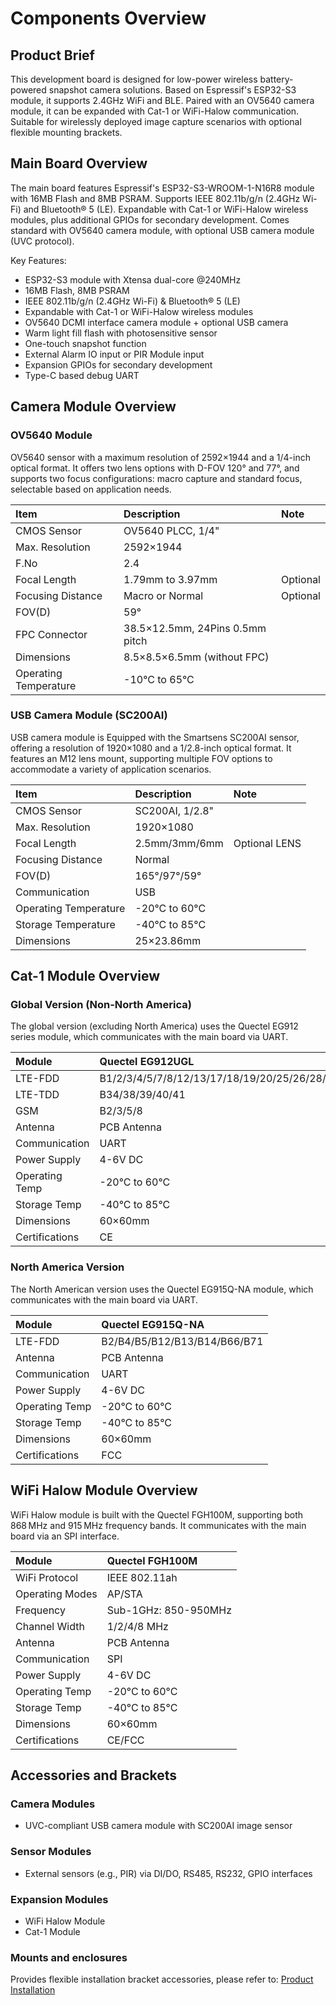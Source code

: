 # Components Overview
## **Product Brief**

This development board is designed for low-power wireless battery-powered snapshot camera solutions. Based on Espressif's ESP32-S3 module, it supports 2.4GHz WiFi and BLE. Paired with an OV5640 camera module, it can be expanded with Cat-1 or WiFi-Halow communication. Suitable for wirelessly deployed image capture scenarios with optional flexible mounting brackets.

## **Main Board Overview**

The main board features Espressif's ESP32-S3-WROOM-1-N16R8 module with 16MB Flash and 8MB PSRAM. Supports IEEE 802.11b/g/n (2.4GHz Wi-Fi) and Bluetooth® 5 (LE). Expandable with Cat-1 or WiFi-Halow wireless modules, plus additional GPIOs for secondary development. Comes standard with OV5640 camera module, with optional USB camera module (UVC protocol).

Key Features:  
- ESP32-S3 module with Xtensa dual-core @240MHz  
- 16MB Flash, 8MB PSRAM  
- IEEE 802.11b/g/n (2.4GHz Wi-Fi) & Bluetooth® 5 (LE)  
- Expandable with Cat-1 or WiFi-Halow wireless modules  
- OV5640 DCMI interface camera module + optional USB camera  
- Warm light fill flash with photosensitive sensor  
- One-touch snapshot function  
- External Alarm IO input or PIR Module input  
- Expansion GPIOs for secondary development  
- Type-C based debug UART  

## **Camera Module Overview**

### OV5640 Module

OV5640 sensor with a maximum resolution of 2592×1944 and a 1/4-inch optical format. It offers two lens options with D-FOV 120° and 77°, and supports two focus configurations: macro capture and standard focus, selectable based on application needs.

| Item                 | Description                       | Note       |
| :------------------- | :-------------------------------- | :--------- |
| CMOS Sensor          | OV5640 PLCC, 1/4"                 |            |
| Max. Resolution      | 2592×1944                         |            |
| F.No                 | 2.4                               |            |
| Focal Length         | 1.79mm to 3.97mm                  | Optional   |
| Focusing Distance    | Macro or Normal                   | Optional   |
| FOV(D)               | 59°                               |            |
| FPC Connector        | 38.5×12.5mm, 24Pins 0.5mm pitch   |            |
| Dimensions           | 8.5×8.5×6.5mm (without FPC)       |            |
| Operating Temperature| -10°C to 65°C                     |            |

### USB Camera Module (SC200AI)

USB camera module is Equipped with the Smartsens SC200AI sensor, offering a resolution of 1920×1080 and a 1/2.8-inch optical format.
It features an M12 lens mount, supporting multiple FOV options to accommodate a variety of application scenarios.

| Item                 | Description               | Note          |
| :------------------- | :------------------------ | :------------ |
| CMOS Sensor          | SC200AI, 1/2.8"           |               |
| Max. Resolution      | 1920×1080                 |               |
| Focal Length         | 2.5mm/3mm/6mm             | Optional LENS |
| Focusing Distance    | Normal                    |               |
| FOV(D)               | 165°/97°/59°              |               |
| Communication        | USB                       |               |
| Operating Temperature| -20°C to 60°C             |               |
| Storage Temperature  | -40°C to 85°C             |               |
| Dimensions           | 25×23.86mm                |               |

## **Cat-1 Module Overview**

### Global Version (Non-North America)  

The global version (excluding North America) uses the Quectel EG912 series module, which communicates with the main board via UART.

| Module               | Quectel EG912UGL                                   |
| :------------------- | :------------------------------------------------- |
| LTE-FDD              | B1/2/3/4/5/7/8/12/13/17/18/19/20/25/26/28/66      |
| LTE-TDD              | B34/38/39/40/41                                    |
| GSM                  | B2/3/5/8                                           |
| Antenna              | PCB Antenna                                        |
| Communication        | UART                                               |
| Power Supply         | 4-6V DC                                            |
| Operating Temp       | -20°C to 60°C                                      |
| Storage Temp         | -40°C to 85°C                                      |
| Dimensions           | 60×60mm                                            |
| Certifications       | CE                                                 |

### North America Version  

The North American version uses the Quectel EG915Q-NA module, which communicates with the main board via UART.

| Module               | Quectel EG915Q-NA                                   |
| :------------------- | :-------------------------------------------------- |
| LTE-FDD              | B2/B4/B5/B12/B13/B14/B66/B71                        |
| Antenna              | PCB Antenna                                         |
| Communication        | UART                                                |
| Power Supply         | 4-6V DC                                             |
| Operating Temp       | -20°C to 60°C                                       |
| Storage Temp         | -40°C to 85°C                                       |
| Dimensions           | 60×60mm                                             |
| Certifications       | FCC                                                 |

## **WiFi Halow Module Overview**

WiFi Halow module is built with the Quectel FGH100M, supporting both 868 MHz and 915 MHz frequency bands. It communicates with the main board via an SPI interface.

| Module               | Quectel FGH100M             |
| :------------------- | :-------------------------- |
| WiFi Protocol        | IEEE 802.11ah               |
| Operating Modes      | AP/STA                      |
| Frequency            | Sub-1GHz: 850-950MHz        |
| Channel Width        | 1/2/4/8 MHz                 |
| Antenna              | PCB Antenna                 |
| Communication        | SPI                         |
| Power Supply         | 4-6V DC                     |
| Operating Temp       | -20°C to 60°C               |
| Storage Temp         | -40°C to 85°C               |
| Dimensions           | 60×60mm                     |
| Certifications       | CE/FCC                      |

## **Accessories and Brackets**

### Camera Modules
- UVC-compliant USB camera module with SC200AI image sensor

### Sensor Modules
- External sensors (e.g., PIR) via DI/DO, RS485, RS232, GPIO interfaces

### Expansion Modules
- WiFi Halow Module
- Cat-1 Module

### Mounts and enclosures

Provides flexible installation bracket accessories, please refer to: [Product Installation](../../0-overview#Product%20Installation)
